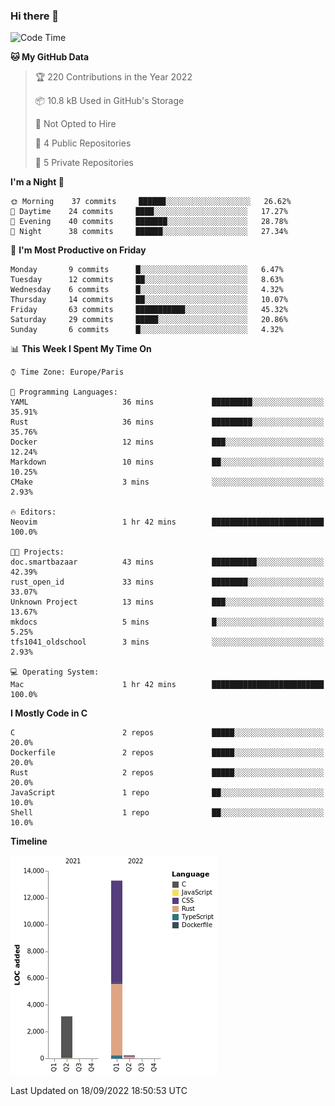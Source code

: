 ### Hi there 👋

<!--START_SECTION:waka-->
![Code Time](http://img.shields.io/badge/Code%20Time-1%2C610%20hrs%2011%20mins-blue)

**🐱 My GitHub Data** 

> 🏆 220 Contributions in the Year 2022
 > 
> 📦 10.8 kB Used in GitHub's Storage 
 > 
> 🚫 Not Opted to Hire
 > 
> 📜 4 Public Repositories 
 > 
> 🔑 5 Private Repositories  
 > 
**I'm a Night 🦉** 

```text
🌞 Morning    37 commits     ██████░░░░░░░░░░░░░░░░░░░   26.62% 
🌆 Daytime    24 commits     ████░░░░░░░░░░░░░░░░░░░░░   17.27% 
🌃 Evening    40 commits     ███████░░░░░░░░░░░░░░░░░░   28.78% 
🌙 Night      38 commits     ██████░░░░░░░░░░░░░░░░░░░   27.34%

```
📅 **I'm Most Productive on Friday** 

```text
Monday       9 commits      █░░░░░░░░░░░░░░░░░░░░░░░░   6.47% 
Tuesday      12 commits     ██░░░░░░░░░░░░░░░░░░░░░░░   8.63% 
Wednesday    6 commits      █░░░░░░░░░░░░░░░░░░░░░░░░   4.32% 
Thursday     14 commits     ██░░░░░░░░░░░░░░░░░░░░░░░   10.07% 
Friday       63 commits     ███████████░░░░░░░░░░░░░░   45.32% 
Saturday     29 commits     █████░░░░░░░░░░░░░░░░░░░░   20.86% 
Sunday       6 commits      █░░░░░░░░░░░░░░░░░░░░░░░░   4.32%

```


📊 **This Week I Spent My Time On** 

```text
⌚︎ Time Zone: Europe/Paris

💬 Programming Languages: 
YAML                     36 mins             █████████░░░░░░░░░░░░░░░░   35.91% 
Rust                     36 mins             █████████░░░░░░░░░░░░░░░░   35.76% 
Docker                   12 mins             ███░░░░░░░░░░░░░░░░░░░░░░   12.24% 
Markdown                 10 mins             ██░░░░░░░░░░░░░░░░░░░░░░░   10.25% 
CMake                    3 mins              ░░░░░░░░░░░░░░░░░░░░░░░░░   2.93%

🔥 Editors: 
Neovim                   1 hr 42 mins        █████████████████████████   100.0%

🐱‍💻 Projects: 
doc.smartbazaar          43 mins             ██████████░░░░░░░░░░░░░░░   42.39% 
rust_open_id             33 mins             ████████░░░░░░░░░░░░░░░░░   33.07% 
Unknown Project          13 mins             ███░░░░░░░░░░░░░░░░░░░░░░   13.67% 
mkdocs                   5 mins              █░░░░░░░░░░░░░░░░░░░░░░░░   5.25% 
tfs1041_oldschool        3 mins              ░░░░░░░░░░░░░░░░░░░░░░░░░   2.93%

💻 Operating System: 
Mac                      1 hr 42 mins        █████████████████████████   100.0%

```

**I Mostly Code in C** 

```text
C                        2 repos             █████░░░░░░░░░░░░░░░░░░░░   20.0% 
Dockerfile               2 repos             █████░░░░░░░░░░░░░░░░░░░░   20.0% 
Rust                     2 repos             █████░░░░░░░░░░░░░░░░░░░░   20.0% 
JavaScript               1 repo              ██░░░░░░░░░░░░░░░░░░░░░░░   10.0% 
Shell                    1 repo              ██░░░░░░░░░░░░░░░░░░░░░░░   10.0%

```


**Timeline**

![Chart not found](https://raw.githubusercontent.com/nu-wa/nu-wa/main/charts/bar_graph.png) 


 Last Updated on 18/09/2022 18:50:53 UTC
<!--END_SECTION:waka-->

<!--
**nu-wa/nu-wa** is a ✨ _special_ ✨ repository because its `README.md` (this file) appears on your GitHub profile.

Here are some ideas to get you started:

- 🔭 I’m currently working on ...
- 🌱 I’m currently learning ...
- 👯 I’m looking to collaborate on ...
- 🤔 I’m looking for help with ...
- 💬 Ask me about ...
- 📫 How to reach me: ...
- 😄 Pronouns: ...
- ⚡ Fun fact: ...
-->
